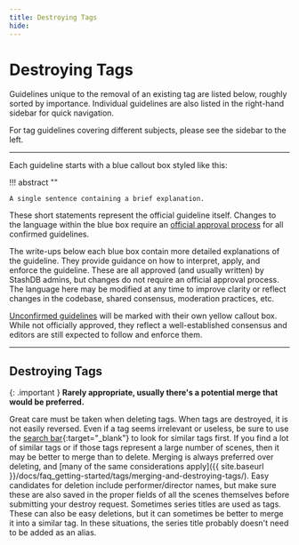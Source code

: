 ```yaml
---
title: Destroying Tags
hide:
---
```


# Destroying Tags

Guidelines unique to the removal of an existing tag are listed below, roughly sorted by importance. Individual guidelines are also listed in the right-hand sidebar for quick navigation.

For tag guidelines covering different subjects, please see the sidebar to the left.

---

Each guideline starts with a blue callout box styled like this:

!!! abstract ""

    A single sentence containing a brief explanation.

These short statements represent the official guideline itself. Changes to the language within the blue box require an [official approval process](LINKZ) for all confirmed guidelines.

The write-ups below each blue box contain more detailed explanations of the guideline. They provide guidance on how to interpret, apply, and enforce the guideline. These are all approved (and usually written) by StashDB admins, but changes do not require an official approval process. The language here may be modified at any time to improve clarity or reflect changes in the codebase, shared consensus, moderation practices, etc.

[Unconfirmed guidelines](LINKZ) will be marked with their own yellow callout box. While not officially approved, they reflect a well-established consensus and editors are still expected to follow and enforce them.

---

## Destroying Tags

{: .important }
**Rarely appropriate, usually there's a potential merge that would be preferred.**

Great care must be taken when deleting tags. When tags are destroyed, it is not easily reversed. Even if a tag seems irrelevant or useless, be sure to use the [search bar](https://stashdb.org/tags){:target="_blank"} to look for similar tags first. If you find a lot of similar tags or if those tags represent a large number of scenes, then it may be better to merge than to delete. Merging is always preferred over deleting, and [many of the same considerations apply]({{ site.baseurl }}/docs/faq_getting-started/tags/merging-and-destroying-tags/). Easy candidates for deletion include performer/director names, but make sure these are also saved in the proper fields of all the scenes themselves before submitting your destroy request. Sometimes series titles are used as tags. These can also be easy deletions, but it can sometimes be better to merge it into a similar tag. In these situations, the series title probably doesn't need to be added as an alias.
